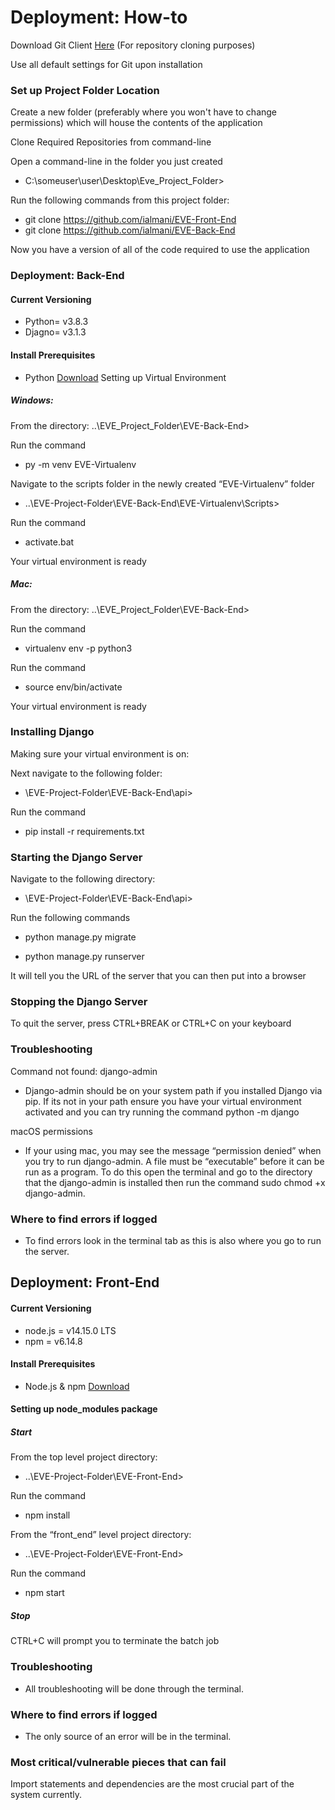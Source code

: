 # Deployment: How-to
Download Git Client [Here](https://git-scm.com/downloads) (For repository cloning purposes)

Use all default settings for Git upon installation

### Set up Project Folder Location
Create a new folder (preferably where you won't have to change permissions) which will house the contents of the application

Clone Required Repositories from command-line

Open a command-line in the folder you just created

- C:\someuser\user\Desktop\Eve_Project_Folder>

Run the following commands from this project folder:
- git clone https://github.com/ialmani/EVE-Front-End
- git clone https://github.com/ialmani/EVE-Back-End

Now you have a version of all of the code required to use the application

### Deployment: Back-End
#### Current Versioning
- Python= v3.8.3
- Djagno= v3.1.3

#### Install Prerequisites
- Python [Download](https://www.python.org/downloads/release/python-383/)
Setting up Virtual Environment

##### Windows:
From the directory:
..\EVE_Project_Folder\EVE-Back-End>

Run the command
- py -m venv EVE-Virtualenv

Navigate to the scripts folder in the newly created 
“EVE-Virtualenv” folder
- ..\EVE-Project-Folder\EVE-Back-End\EVE-Virtualenv\Scripts>

Run the command
- activate.bat

Your virtual environment is ready

##### Mac:
From the directory:
..\EVE_Project_Folder\EVE-Back-End>

Run the command
- virtualenv env -p python3

Run the command
- source env/bin/activate

Your virtual environment is ready

### Installing Django
Making sure your virtual environment is on:

Next navigate to the following folder:
- \EVE-Project-Folder\EVE-Back-End\api>

Run the command
- pip install -r requirements.txt

### Starting the Django Server
Navigate to the following directory:
- \EVE-Project-Folder\EVE-Back-End\api>

Run the following commands
- python manage.py migrate

- python manage.py runserver

It will tell you the URL of the server that you can then put into a browser

### Stopping the Django Server
To quit the server, press CTRL+BREAK or CTRL+C on your keyboard

### Troubleshooting
Command not found: django-admin
- Django-admin should be on your system path if you installed Django via pip. If its not in your path ensure you have your virtual environment activated and you can try running the command python -m django

macOS permissions
- If your using mac, you may see the message “permission denied” when you try to run django-admin. A file must be “executable” before it can be run as a program. To do this open the terminal and go to the directory that the django-admin is installed then run the command sudo chmod +x django-admin.
 
### Where to find errors if logged
- To find errors look in the terminal tab as this is also where you go to run the server.

## Deployment: Front-End
#### Current Versioning
- node.js = v14.15.0 LTS
- npm = v6.14.8
#### Install Prerequisites
- Node.js & npm [Download](https://nodejs.org/en/) 
#### Setting up node_modules package
##### Start
From the top level project directory:
- ..\EVE-Project-Folder\EVE-Front-End>

Run the command
- npm install

From the “front_end” level project directory:
- ..\EVE-Project-Folder\EVE-Front-End>

Run the command
- npm start

##### Stop
CTRL+C will prompt you to terminate the batch job
### Troubleshooting
- All troubleshooting will be done through the terminal.
### Where to find errors if logged
- The only source of an error will be in the terminal.

### Most critical/vulnerable pieces that can fail
Import statements and dependencies are the most crucial part of the system currently.
